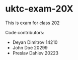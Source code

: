 # uktc-exam-20X

This is exam for class 202

Code contributors:
- Deyan Dimitrov 14210
- John Doe 20299
- Preslav Dahlev 20223
